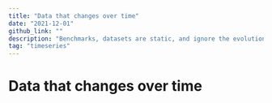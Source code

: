 ```yaml
---
title: "Data that changes over time"
date: "2021-12-01"
github_link: ""
description: "Benchmarks, datasets are static, and ignore the evolution of the effects they're trying to capture. Data does change over time, and that brings the need for models to be continously re-trained as well."
tag: "timeseries"
---
```


# Data that changes over time



